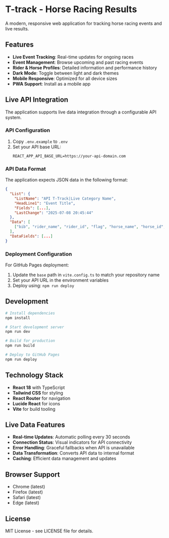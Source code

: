 # T-track - Horse Racing Results

A modern, responsive web application for tracking horse racing events and live results.

## Features

- **Live Event Tracking**: Real-time updates for ongoing races
- **Event Management**: Browse upcoming and past racing events
- **Rider & Horse Profiles**: Detailed information and performance history
- **Dark Mode**: Toggle between light and dark themes
- **Mobile Responsive**: Optimized for all device sizes
- **PWA Support**: Install as a mobile app

## Live API Integration

The application supports live data integration through a configurable API system.

### API Configuration

1. Copy `.env.example` to `.env`
2. Set your API base URL:
   ```
   REACT_APP_API_BASE_URL=https://your-api-domain.com
   ```

### API Data Format

The application expects JSON data in the following format:

```json
{
  "List": {
    "ListName": "API T-Track|Live Category Name",
    "HeadLine1": "Event Title",
    "Fields": [...],
    "LastChange": "2025-07-08 20:45:44"
  },
  "Data": [
    ["bib", "rider_name", "rider_id", "flag", "horse_name", "horse_id", "rank", ...]
  ],
  "DataFields": [...]
}
```

### Deployment Configuration

For GitHub Pages deployment:

1. Update the `base` path in `vite.config.ts` to match your repository name
2. Set your API URL in the environment variables
3. Deploy using: `npm run deploy`

## Development

```bash
# Install dependencies
npm install

# Start development server
npm run dev

# Build for production
npm run build

# Deploy to GitHub Pages
npm run deploy
```

## Technology Stack

- **React 18** with TypeScript
- **Tailwind CSS** for styling
- **React Router** for navigation
- **Lucide React** for icons
- **Vite** for build tooling

## Live Data Features

- **Real-time Updates**: Automatic polling every 30 seconds
- **Connection Status**: Visual indicators for API connectivity
- **Error Handling**: Graceful fallbacks when API is unavailable
- **Data Transformation**: Converts API data to internal format
- **Caching**: Efficient data management and updates

## Browser Support

- Chrome (latest)
- Firefox (latest)
- Safari (latest)
- Edge (latest)

## License

MIT License - see LICENSE file for details.
